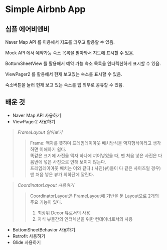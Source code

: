 # Simple Airbnb App

## 심플 에어비엔비
Naver Map API 를 이용해서 지도를 띄우고 활용할 수 있음.

Mock API 에서 예약가능 숙소 목록을 받아와서 지도에 표시할 수 있음.

BottomSheetView 를 활용해서 예약 가능 숙소 목록을 인터렉션하게 표시할 수 있음.

ViewPager2 를 활용해서 현재 보고있는 숙소를 표시할 수 있음.

숙소버튼을 눌러 현재 보고 있는 숙소를 앱 외부로 공유할 수 있음.


## 배운 것
* Naver Map API 사용하기
* ViewPager2 사용하기
> *FrameLayout 알아보기*
> > Frame: 액자를 뜻하며 프레임레이아웃 배치방식을 액자형식이라고 생각하면 이해하기 쉽다.  
> > 똑같은 크기에 사진을 액자 하나에 끼어넣었을 때, 맨 처음 넣은 사진은 다음번에 넣은 사진으로 인해 보이지 않는다.  
> > 프레임레이아웃 배치는 이와 같다.( 사진(뷰)들이 다 같은 사이즈일 경우) 맨 처음 넣은 뷰가 최하단에 깔린다.

> *CoordinatorLayout 사용하기*
> > CoordinatorLayout은 FrameLayout에 기반을 둔 Layout으로 2개의 주요 기능이 있다.
> > 1. 최상위 Decor 뷰로서의 사용
> > 2. 자식 뷰들간의 인터렉션을 위한 컨테이너로서의 사용

* BottomSheetBehavior 사용하기
* Retrofit 사용하기
* Glide 사용하기

